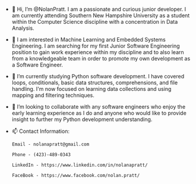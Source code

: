 - 👋 Hi, I’m @NolanPratt. I am a passionate and curious junior developer. I am currently attending Southern New Hampshire University as a student within the Computer Science discipline with a concentration in Data Analysis.

- 👀 I am interested in Machine Learning and Embedded Systems Engineering. I am searching for my first Junior Software Engineering position to gain work experience within my discipline and to also learn from a knowledgeable team in order to promote my own development as a Software Engineer.

- 🌱 I’m currently studying Python software development. I have covered loops, conditionals, basic data structures, comprehensions, and file handling. I'm now focused on learning data collections and using mapping and filtering techniques.

- 💞️ I’m looking to collaborate with any software engineers who enjoy the early learning experience as I do and anyone who would like to provide insight to further my Python development understanding.

- 📫 Contact Information:

      Email - nolanapratt@gmail.com
      
      Phone - (423)-489-0343
      
      LinkedIn - https://www.linkedin.com/in/nolanapratt/
      
      FaceBook - https://www.facebook.com/nolan.pratt/
